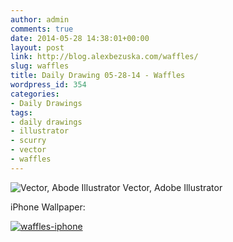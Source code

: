 ```yaml
---
author: admin
comments: true
date: 2014-05-28 14:38:01+00:00
layout: post
link: http://blog.alexbezuska.com/waffles/
slug: waffles
title: Daily Drawing 05-28-14 - Waffles
wordpress_id: 354
categories:
- Daily Drawings
tags:
- daily drawings
- illustrator
- scurry
- vector
- waffles
---
```


![Vector, Abode Illustrator](/images/2014/05/Screen-Shot-2014-05-28-at-10.36.06-AM.png)
Vector, Adobe Illustrator


  

iPhone Wallpaper:  

[![waffles-iphone](/images/2014/05/waffles-iphone.png)](/images/2014/05/waffles-iphone.png)
